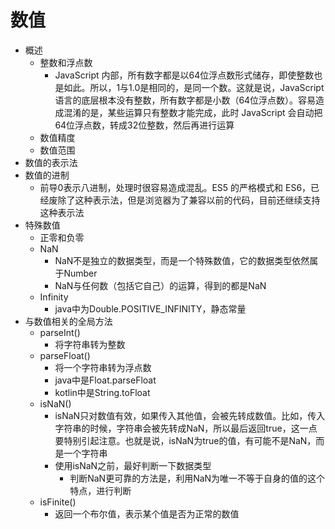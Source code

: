 # 数值

+ 概述
  + 整数和浮点数
    + JavaScript 内部，所有数字都是以64位浮点数形式储存，即使整数也是如此。所以，1与1.0是相同的，是同一个数。这就是说，JavaScript 语言的底层根本没有整数，所有数字都是小数（64位浮点数）。容易造成混淆的是，某些运算只有整数才能完成，此时 JavaScript 会自动把64位浮点数，转成32位整数，然后再进行运算
  + 数值精度
  + 数值范围
+ 数值的表示法
+ 数值的进制
  + 前导0表示八进制，处理时很容易造成混乱。ES5 的严格模式和 ES6，已经废除了这种表示法，但是浏览器为了兼容以前的代码，目前还继续支持这种表示法
+ 特殊数值
  + 正零和负零
  + NaN
    + NaN不是独立的数据类型，而是一个特殊数值，它的数据类型依然属于Number
    + NaN与任何数（包括它自己）的运算，得到的都是NaN
  + Infinity
    + java中为Double.POSITIVE_INFINITY，静态常量
+ 与数值相关的全局方法
  + parseInt()
    + 将字符串转为整数
  + parseFloat()
    + 将一个字符串转为浮点数
    + java中是Float.parseFloat
    + kotlin中是String.toFloat
  + isNaN()
    + isNaN只对数值有效，如果传入其他值，会被先转成数值。比如，传入字符串的时候，字符串会被先转成NaN，所以最后返回true，这一点要特别引起注意。也就是说，isNaN为true的值，有可能不是NaN，而是一个字符串
    + 使用isNaN之前，最好判断一下数据类型
      + 判断NaN更可靠的方法是，利用NaN为唯一不等于自身的值的这个特点，进行判断
  + isFinite()
    + 返回一个布尔值，表示某个值是否为正常的数值
